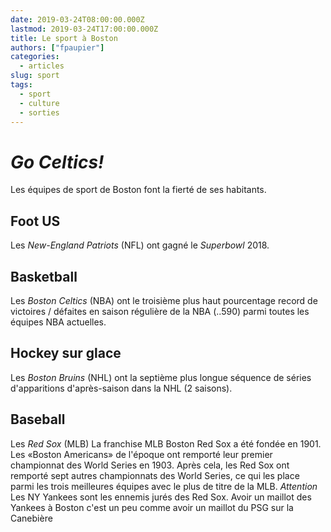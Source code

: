 ```yaml
---
date: 2019-03-24T08:00:00.000Z
lastmod: 2019-03-24T17:00:00.000Z
title: Le sport à Boston
authors: ["fpaupier"]
categories:
  - articles
slug: sport
tags:
  - sport
  - culture
  - sorties
---
```

# _Go Celtics!_

Les équipes de sport de Boston font la fierté de ses habitants. 

## Foot US

Les _New-England Patriots_ (NFL) ont gagné le _Superbowl_ 2018.

## Basketball

Les _Boston Celtics_ (NBA) ont le troisième plus haut pourcentage record de victoires / défaites en saison régulière de la NBA (..590) parmi toutes les équipes NBA actuelles.

## Hockey sur glace

Les _Boston Bruins_ (NHL) ont la septième plus longue séquence de séries d'apparitions d'après-saison dans la NHL (2 saisons).

## Baseball

Les _Red Sox_ (MLB) La franchise MLB Boston Red Sox a été fondée en 1901. Les «Boston Americans» de l'époque ont remporté leur premier championnat des World Series en 1903. Après cela, les Red Sox ont remporté sept autres championnats des World Series, ce qui les place parmi les trois meilleures équipes avec le plus de titre de la MLB. _Attention_ Les NY Yankees sont les ennemis jurés des Red Sox. Avoir un maillot des Yankees à Boston c'est un peu comme avoir un maillot du PSG sur la Canebière
